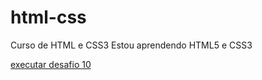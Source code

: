 # html-css
Curso de HTML e CSS3
Estou aprendendo HTML5 e CSS3   

<a href="https://rennangonzaga.github.io/html-css/exercicios/desafio10">executar desafio 10</a>